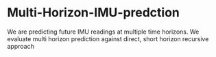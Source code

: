 # Multi-Horizon-IMU-predction
We are predicting future IMU readings at multiple time horizons. We evaluate multi horizon prediction against direct, short horizon recursive approach
